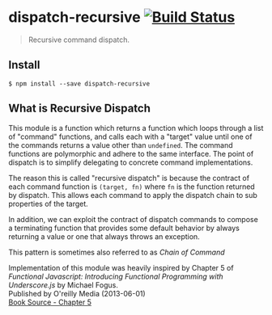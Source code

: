 # dispatch-recursive [![Build Status](https://travis-ci.org/CascadeEnergy/dispatch-recursive.svg?branch=master)](https://travis-ci.org/CascadeEnergy/dispatch-recursive)

> Recursive command dispatch.

## Install

```
$ npm install --save dispatch-recursive
```

## What is Recursive Dispatch

This module is a function which returns a function which loops through a list of "command" functions, and calls
each with a "target" value until one of the commands returns a value other than `undefined`.
The command functions are polymorphic and adhere to the same interface. The point of dispatch
is to simplify delegating to concrete command implementations.

The reason this is called "recursive dispatch" is because the contract of each command function is
`(target, fn)` where `fn` is the function returned by dispatch. This allows each command to apply the dispatch
chain to sub properties of the target.

In addition, we can exploit the contract of dispatch commands to compose a terminating 
function that provides some default behavior by always returning a value or one that always
throws an exception.

This pattern is sometimes also referred to as *Chain of Command*

Implementation of this module was heavily inspired by Chapter 5 of
*Functional Javascript: Introducing Functional Programming with Underscore.js* by Michael Fogus.  
Published by O'reilly Media (2013-06-01)  
[Book Source - Chapter 5](https://github.com/funjs/book-source/blob/master/chapter05.js)
